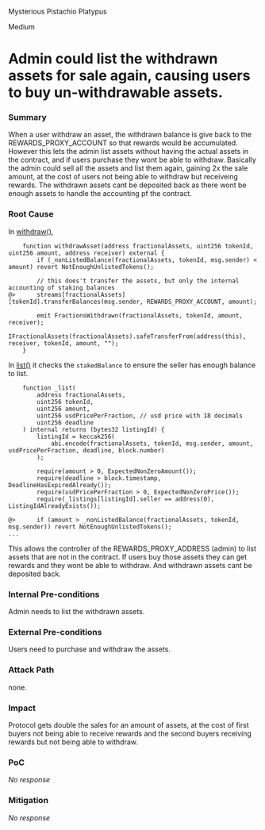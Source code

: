 Mysterious Pistachio Platypus

Medium

# Admin could list the withdrawn assets for sale again, causing users to buy un-withdrawable assets.

### Summary

When a user withdraw an asset, the withdrawn balance is give back to the REWARDS_PROXY_ACCOUNT so that rewards would be accumulated. However this lets the admin list assets without having the actual assets in the contract, and if users purchase they wont be able to withdraw. Basically the admin could sell all the assets and list them again, gaining 2x the sale amount, at the cost of users not being able to withdraw but receiveing rewards. The withdrawn assets cant be deposited back as there wont be enough assets to handle the accounting pf the contract.

### Root Cause

In [withdraw()](https://github.com/sherlock-audit/2025-03-pinlink-rwa-tokenized-depin-marketplace/blob/main/marketplace-contracts%2Fsrc%2Fmarketplaces%2FpinlinkShop.sol#L352), 
```solidity
    function withdrawAsset(address fractionalAssets, uint256 tokenId, uint256 amount, address receiver) external {
        if (_nonListedBalance(fractionalAssets, tokenId, msg.sender) < amount) revert NotEnoughUnlistedTokens();

        // this does't transfer the assets, but only the internal accounting of staking balances
@>      streams[fractionalAssets][tokenId].transferBalances(msg.sender, REWARDS_PROXY_ACCOUNT, amount);

        emit FractionsWithdrawn(fractionalAssets, tokenId, amount, receiver);
        IFractionalAssets(fractionalAssets).safeTransferFrom(address(this), receiver, tokenId, amount, "");
    }
```
In [list()](https://github.com/sherlock-audit/2025-03-pinlink-rwa-tokenized-depin-marketplace/blob/main/marketplace-contracts%2Fsrc%2Fmarketplaces%2FpinlinkShop.sol#L489-L520) it checks the `stakedBalance` to ensure the seller has enough balance to list.

```solidity
    function _list(
        address fractionalAssets,
        uint256 tokenId,
        uint256 amount,
        uint256 usdPricePerFraction, // usd price with 18 decimals
        uint256 deadline
    ) internal returns (bytes32 listingId) {
        listingId = keccak256(
            abi.encode(fractionalAssets, tokenId, msg.sender, amount, usdPricePerFraction, deadline, block.number)
        );

        require(amount > 0, ExpectedNonZeroAmount());
        require(deadline > block.timestamp, DeadlineHasExpiredAlready());
        require(usdPricePerFraction > 0, ExpectedNonZeroPrice());
        require(_listings[listingId].seller == address(0), ListingIdAlreadyExists());

@>      if (amount > _nonListedBalance(fractionalAssets, tokenId, msg.sender)) revert NotEnoughUnlistedTokens();
...
```

This allows the controller of the REWARDS_PROXY_ADDRESS (admin) to list assets that are not in the contract. If users buy those assets they can get rewards and they wont be able to withdraw. And withdrawn assets cant be deposited back. 

### Internal Pre-conditions

Admin needs to list the withdrawn assets. 

### External Pre-conditions

Users need to purchase and withdraw the assets.

### Attack Path

none.

### Impact

Protocol gets double the sales for an amount of assets, at the cost of first buyers not being able to receive rewards and the second buyers receiving rewards but not being able to withdraw.

### PoC

_No response_

### Mitigation

_No response_